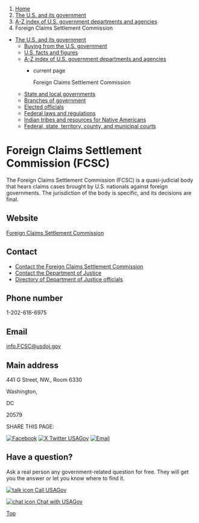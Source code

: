 1. [Home](/)
2. [The U.S. and its government](/about-the-us)
3. [A-Z index of U.S. government departments and agencies](/agency-index)
4. Foreign Claims Settlement Commission

* [The U.S. and its government](/about-the-us)
  + [Buying from the U.S. government](/buy-from-government)
  + [U.S. facts and figures](/facts-figures)
  + [A-Z index of U.S. government departments and agencies](/agency-index)
    - current page

      Foreign Claims Settlement Commission
  + [State and local governments](/state-local-governments)
  + [Branches of government](/branches-of-government)
  + [Elected officials](/elected-officials)
  + [Federal laws and regulations](/laws-and-regulations)
  + [Indian tribes and resources for Native Americans](/tribes)
  + [Federal, state, territory, county, and municipal courts](/courts)

Foreign Claims Settlement Commission
(FCSC)
===========================================

The Foreign Claims Settlement Commission (FCSC) is a quasi-judicial body that hears claims cases brought by U.S. nationals against foreign governments. The jurisdiction of the body is specific, and its decisions are final.

Website
-------

[Foreign Claims Settlement Commission](https://www.justice.gov/fcsc)

Contact
-------

* [Contact the Foreign Claims Settlement Commission](https://www.justice.gov/fcsc/contact-commission)
* [Contact the Department of Justice](https://www.justice.gov/contact-us)
* [Directory of Department of Justice officials](https://www.justice.gov/component-contact-information)

Phone number
------------

1-202-616-6975

Email
-----

[info.FCSC@usdoj.gov](mailto:info.FCSC@usdoj.gov)

Main address
------------

441 G Street, NW., Room 6330
  

Washington,

DC

20579

SHARE THIS PAGE:

[![Facebook](/themes/custom/usagov/images/social-media-icons/Facebook_Icon.svg)](https://www.facebook.com/sharer/sharer.php?u=https://www.usa.gov/agencies/foreign-claims-settlement-commission&v=3)
[![X Twitter USAGov](/themes/custom/usagov/images/social-media-icons/X_Twitter_Icon.svg?version=2)](https://twitter.com/intent/tweet?source=webclient&text=https://www.usa.gov/agencies/foreign-claims-settlement-commission)
[![Email](/themes/custom/usagov/images/social-media-icons/Email_Icon.svg?version=2)](mailto:?subject=https://www.usa.gov/agencies/foreign-claims-settlement-commission)

Have a question?
----------------

Ask a real person any government-related question for free. They will get you the answer or let you know where to find it.

[![talk icon](/themes/custom/usagov/images/ICONS_talk.png)
Call USAGov](/phone)

[![chat icon](/themes/custom/usagov/images/ICONS_chat.png)
Chat with USAGov](/chat)

[Top](#main-content)